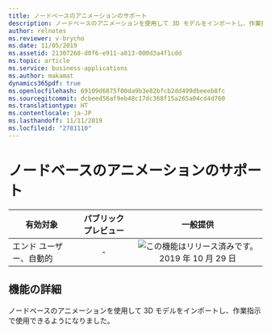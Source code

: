```yaml
---
title: ノードベースのアニメーションのサポート
description: ノードベースのアニメーションを使用して 3D モデルをインポートし、作業指示で使用します。
author: relnotes
ms.reviewer: v-brycho
ms.date: 11/05/2019
ms.assetid: 21307268-d0f6-e911-a813-000d3a4f1cdd
ms.topic: article
ms.service: business-applications
ms.author: makamat
dynamics365pdf: true
ms.openlocfilehash: 69109d6875f00da9b3e82bfcb2dd499dbeeeb8fc
ms.sourcegitcommit: dcbeed56af9eb48c17dc368f15a265a04cd4d760
ms.translationtype: HT
ms.contentlocale: ja-JP
ms.lasthandoff: 11/11/2019
ms.locfileid: "2781110"
---
```

# <a name="support-for-node-based-animations"></a>ノードベースのアニメーションのサポート


| 有効対象    |  パブリック プレビュー | 一般提供 | 
| ---------- | :----------: |:----------: |
|エンド ユーザー、自動的|-| ![この機能はリリース済みです。](/dynamics365-release-plan/media/green-checkmark.png "この機能はリリース済みです。") 2019 年 10 月 29 日|






## <a name="feature-details"></a>機能の詳細
<!--feature detail start -->
ノードベースのアニメーションを使用して 3D モデルをインポートし、作業指示で使用できるようになりました。
<!--feature detail end -->









